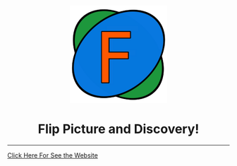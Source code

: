 <style>@import url('https://fonts.googleapis.com/css?family=Merriweather&display=swap');</style>
<link href="https://fonts.googleapis.com/css?family=Merriweather&display=swap" rel="stylesheet"> 
<div align="center"> 
   <img  src="https://github.com/Artur-Cavalcante/flip-picture/blob/migrate_to_react/FlipPictureLogo.png">
   <h1 font-family: 'Merriweather', serif;>Flip Picture and Discovery!</h1>
</div>


------

<a href="https://artur-cavalcante.github.io/flip-picture/" target="_blank">Click Here For See the Website<a/>
